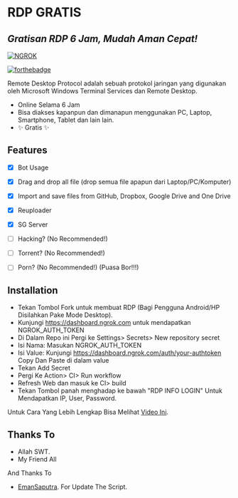 # RDP GRATIS
## _Gratisan RDP 6 Jam, Mudah Aman Cepat!_

[![NGROK](https://ngrok.com/static/img/ngrok-black.svg)](https://nodesource.com/products/nsolid)

[![forthebadge](http://forthebadge.com/images/badges/built-with-love.svg)](http://forthebadge.com)

Remote Desktop Protocol adalah sebuah protokol jaringan yang digunakan oleh Microsoft Windows Terminal Services dan Remote Desktop.

- Online Selama 6 Jam
- Bisa diakses kapanpun dan dimanapun menggunakan PC, Laptop, Smartphone, Tablet dan lain lain.
- ✨ Gratis ✨

## Features

-  [x] Bot Usage
- [x] Drag and drop all file (drop semua file apapun dari Laptop/PC/Komputer)
- [x] Import and save files from GitHub, Dropbox, Google Drive and One Drive
- [x] Reuploader
- [x] SG Server
- [ ] Hacking? (No Recommended!)
- [ ] Torrent? (No Recommended!)
- [ ] Porn? (No Recommended!) (Puasa Bor!!!)


## Installation


+ Tekan Tombol Fork untuk membuat RDP (Bagi Pengguna Android/HP Disilahkan Pake Mode Desktop).
+ Kunjungi https://dashboard.ngrok.com untuk mendapatkan NGROK_AUTH_TOKEN
+ Di Dalam Repo ini Pergi ke Settings> Secrets> New repository secret
+ Isi Nama: Masukan NGROK_AUTH_TOKEN
+ Isi Value: Kunjungi https://dashboard.ngrok.com/auth/your-authtoken Copy Dan Paste di dalam value
+ Tekan Add Secret
+ Pergi Ke Action> CI> Run workflow
+ Refresh Web dan masuk ke CI> build
+ Tekan Tombol panah menghadap ke bawah "RDP INFO LOGIN" Untuk Mendapatkan IP, User, Password.


Untuk Cara Yang Lebih Lengkap Bisa Melihat [Video Ini](https://youtube.com).

## Thanks To

+ Allah SWT.
+ My Friend All

And Thanks To
+ [EmanSaputra](https://github.com/EmanSaputra).
For Update The Script.
